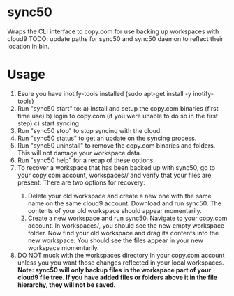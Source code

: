 # sync50
Wraps the CLI interface to copy.com for use backing up workspaces with cloud9
TODO: update paths for sync50 and sync50 daemon to reflect their location in bin.

# Usage
1. Esure you have inotify-tools installed (sudo apt-get install -y inotify-tools)
2. Run "sync50 start" to:
    a) install and setup the copy.com binaries (first time use)
    b) login to copy.com (if you were unable to do so in the first step)
    c) start syncing
3. Run "sync50 stop" to stop syncing with the cloud.
4. Run "sync50 status" to get an update on the syncing process.
5. Run "sync50 uninstall" to remove the copy.com binaries and folders. This will
    not damage your workspace data.
6. Run "sync50 help" for a recap of these options.
7. To recover a workspace that has been backed up with sync50, go to your copy.com
    account, workspaces/<user>/<project> and verify that your files are present.
    There are two options for recovery:
    1. Delete your old workspace and create a new one with the same name on the
        same cloud9 account. Download and run sync50. The contents of your old 
        workspace should appear momentarily.
    2. Create a new workspace and run sync50. Navigate to your copy.com account.
        In workspaces/<user>, you should see the new empty workspace folder. Now
        find your old workspace and drag its contents into the new workspace. You
        should see the files appear in your new workspace momentarily.
8. DO NOT muck with the workspaces directory in your copy.com account unless you
    you want those changes reflected in your local workspaces.
**Note: sync50 will only backup files in the workspace part of your cloud9 file
    tree. If you have added files or folders above it in the file hierarchy, they
    will not be saved.**
